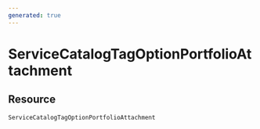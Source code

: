 ```yaml
---
generated: true
---
```


# ServiceCatalogTagOptionPortfolioAttachment


## Resource

```text
ServiceCatalogTagOptionPortfolioAttachment
```



